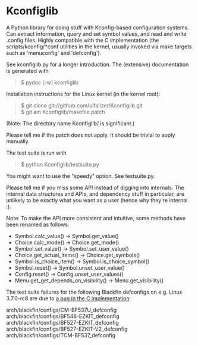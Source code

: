 Kconfiglib
==========

A Python library for doing stuff with Kconfig-based configuration systems. Can
extract information, query and set symbol values, and read and write .config
files. Highly compatible with the C implementation (the scripts/kconfig/\*conf
utilities in the kernel, usually invoked via make targets such as 'menuconfig'
and 'defconfig').

See kconfiglib.py for a longer introduction. The (extensive) documentation is
generated with

> $ pydoc [-w] kconfiglib

Installation instructions for the Linux kernel (in the kernel root):

> $ git clone git://github.com/ulfalizer/Kconfiglib.git  
> $ git am Kconfiglib/makefile.patch

(Note: The directory name Kconfiglib/ is significant.)

Please tell me if the patch does not apply. It should be trivial to apply
manually.

The test suite is run with

> $ python Kconfiglib/testsuite.py

You might want to use the "speedy" option. See testsuite.py.

Please tell me if you miss some API instead of digging into internals. The
internal data structures and APIs, and dependency stuff in particular, are
unlikely to be exactly what you want as a user (hence why they're internal :).

Note: To make the API more consistent and intuitive, some methods have been
renamed as follows:
 * Symbol.calc\_value() -> Symbol.get\_value()
 * Choice.calc\_mode() -> Choice.get\_mode()
 * Symbol.set\_value() -> Symbol.set\_user\_value()
 * Choice.get\_actual\_items() -> Choice.get\_symbols()
 * Symbol.is\_choice\_item() -> Symbol.is\_choice\_symbol()
 * Symbol.reset() -> Symbol.unset\_user\_value()
 * Config.reset() -> Config.unset\_user\_values()
 * Menu.get\_get\_depends\_on\_visibility() -> Menu.get\_visibility()


The test suite failures for the following Blackfin defconfigs on e.g.
Linux 3.7.0-rc8 are due to
[a bug in the C implementation](https://lkml.org/lkml/2012/12/5/458):

arch/blackfin/configs/CM-BF537U\_defconfig  
arch/blackfin/configs/BF548-EZKIT\_defconfig  
arch/blackfin/configs/BF527-EZKIT\_defconfig  
arch/blackfin/configs/BF527-EZKIT-V2\_defconfig  
arch/blackfin/configs/TCM-BF537\_defconfig
